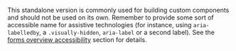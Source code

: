 This standalone version is commonly used for building custom components and should not be used on its own. Remember to provide some sort of accessible name for assistive technologies (for instance, using `aria-labelledby`, a `.visually-hidden`, `aria-label` or a second label). See the [forms overview accessibility]([[docsref:/components/validation#accessibility]]) section for details.
